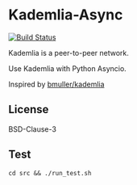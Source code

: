 # Kademlia-Async

[![Build Status](https://travis-ci.org/SkyZH/kademlia-async.svg)](https://travis-ci.org/SkyZH/kademlia-async)

Kademlia is a peer-to-peer network.

Use Kademlia with Python Asyncio.

Inspired by [bmuller/kademlia](https://github.com/bmuller/kademlia)

## License

BSD-Clause-3

## Test

    cd src && ./run_test.sh
